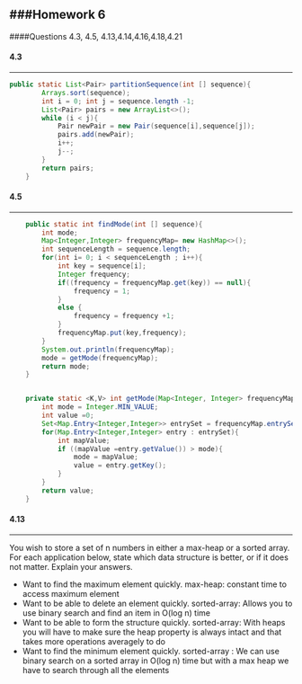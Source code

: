 ###Homework 6
--------
####Questions 4.3, 4.5, 4.13,4.14,4.16,4.18,4.21

#### 4.3
-------
```java
public static List<Pair> partitionSequence(int [] sequence){
        Arrays.sort(sequence);
        int i = 0; int j = sequence.length -1;
        List<Pair> pairs = new ArrayList<>();
        while (i < j){
            Pair newPair = new Pair(sequence[i],sequence[j]);
            pairs.add(newPair);
            i++;
            j--;
        }
        return pairs;
    }
```

#### 4.5
-------
```java
    public static int findMode(int [] sequence){
        int mode;
        Map<Integer,Integer> frequencyMap= new HashMap<>();
        int sequenceLength = sequence.length;
        for(int i= 0; i < sequenceLength ; i++){
            int key = sequence[i];
            Integer frequency;
            if((frequency = frequencyMap.get(key)) == null){
                frequency = 1;
            }
            else {
                frequency = frequency +1;
            }
            frequencyMap.put(key,frequency);
        }
        System.out.println(frequencyMap);
        mode = getMode(frequencyMap);
        return mode;
    }


    private static <K,V> int getMode(Map<Integer, Integer> frequencyMap){
        int mode = Integer.MIN_VALUE;
        int value =0;
        Set<Map.Entry<Integer,Integer>> entrySet = frequencyMap.entrySet();
        for(Map.Entry<Integer,Integer> entry : entrySet){
            int mapValue;
            if ((mapValue =entry.getValue()) > mode){
                mode = mapValue;
                value = entry.getKey();
            }
        }
        return value;
    }
```
#### 4.13
-------
You wish to store a set of n numbers in either a max-heap or a sorted array.
For each application below, state which data structure is better, or if it does not
matter. Explain your answers.

+  Want to find the maximum element quickly.
max-heap: constant time to access maximum element
+ Want to be able to delete an element quickly.
sorted-array: Allows you to use binary search and find an item in O(log n) time
+ Want to be able to form the structure quickly.
sorted-array: With heaps you will have to make sure the heap property is always intact and that takes more operations averagely to do
+ Want to find the minimum element quickly.
sorted-array : We can use binary search on a sorted array in O(log n) time but with a max heap we have to search through all the elements
